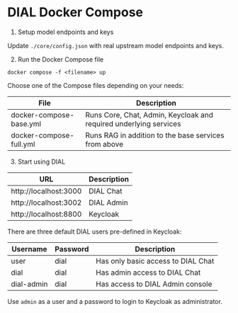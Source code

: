 # DIAL Docker Compose

1. Setup model endpoints and keys

Update `./core/config.json` with real upstream model endpoints and keys.

2. Run the Docker Compose file

```
docker compose -f <filename> up
```

Choose one of the Compose files depending on your needs:

|File|Description|
|---|---|
|docker-compose-base.yml|Runs Core, Chat, Admin, Keycloak and required underlying services|
|docker-compose-full.yml|Runs RAG in addition to the base services from above|

3. Start using DIAL

|URL|Description|
|---|---|
|http://localhost:3000|DIAL Chat|
|http://localhost:3002|DIAL Admin|
|http://localhost:8800|Keycloak|

There are three default DIAL users pre-defined in Keycloak:

|Username|Password|Description|
|---|---|---|
|user|dial|Has only basic access to DIAL Chat|
|dial|dial|Has admin access to DIAL Chat|
|dial-admin|dial|Has access to DIAL Admin console|

Use `admin` as a user and a password to login to Keycloak as administrator.
